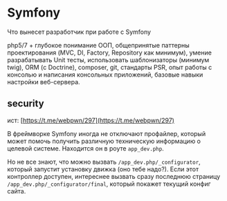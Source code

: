 # Symfony

Что вынесет разработчик при работе с Symfony

php5/7 + глубокое понимание ООП, общепринятые паттерны проектирования (MVC, DI, Factory, Repository как минимум), умение разрабатывать Unit тесты, использовать шаблонизаторы (минимум twig), ORM (с Doctrine), composer, git, стандарты PSR, опыт работы с консолью и написания консольных приложений, базовые навыки настройки веб-сервера.

## security

ист: [https://t.me/webpwn/297](https://t.me/webpwn/297)

В фреймворке Symfony иногда не отключают профайлер, который может помочь получить различную техническую информацию о целевой системе. Находится он в роуте `app_dev.php`.

Но не все знают, что можно вызвать `/app_dev.php/_configurator`, который запустит установку движка (оно тебе надо?). Если этот контроллер доступен, интереснее вызвать сразу последнюю страницу `/app_dev.php/_configurator/final`, который покажет текущий конфиг сайта.
